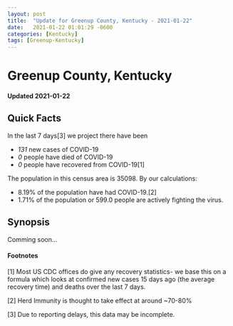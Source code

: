 ```yaml
---
layout: post
title:  "Update for Greenup County, Kentucky - 2021-01-22"
date:   2021-01-22 01:01:29 -0600
categories: [Kentucky]
tags: [Greenup-Kentucky]
---
```


# Greenup County, Kentucky
#### Updated 2021-01-22

## Quick Facts

In the last 7 days[3] we project there have been
- *131* new cases of COVID-19
- *0* people have died of COVID-19
- *0* people have recovered from COVID-19[1]

The population in this census area is 35098. By our calculations:
- 8.19% of the population have had COVID-19.[2]
- 1.71% of the population or 599.0 people are actively fighting the virus.

## Synopsis

Comming soon...


#### Footnotes

[1] Most US CDC offices do give any recovery statistics- we base this on a formula which looks at confirmed new cases
15 days ago (the average recovery time) and deaths over the last 7 days.

[2] Herd Immunity is thought to take effect at around ~70-80%

[3] Due to reporting delays, this data may be incomplete.
 
    